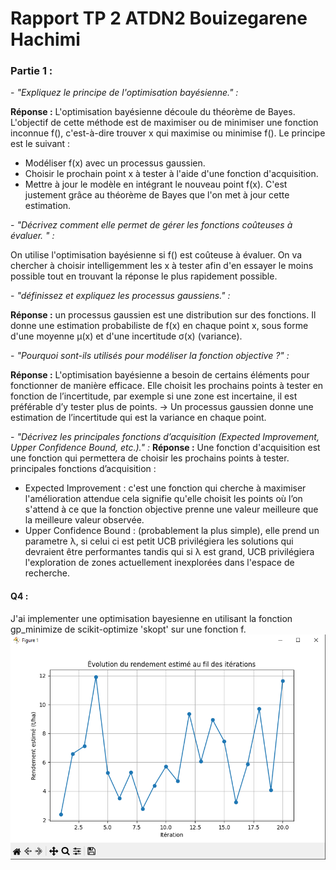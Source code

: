 
# Rapport TP 2 ATDN2 Bouizegarene Hachimi

### Partie 1 :
\- *"Expliquez le principe de l'optimisation bayésienne." :*

**Réponse :** L'optimisation bayésienne découle du théorème de Bayes. L'objectif de cette méthode est de maximiser ou de minimiser une fonction inconnue f(), c'est-à-dire trouver x qui maximise ou minimise f().
Le principe est le suivant :
- Modéliser f(x) avec un processus gaussien.
- Choisir le prochain point x à tester à l'aide d'une fonction d'acquisition.
-  Mettre à jour le modèle en intégrant le nouveau point f(x). C'est justement grâce au théorème de Bayes que l'on met à jour cette estimation.

\- *"Décrivez comment elle permet de gérer les fonctions coûteuses à évaluer. " :*

On utilise l'optimisation bayésienne si f() est coûteuse à évaluer. On va chercher à choisir intelligemment les x à tester afin d'en essayer le moins possible tout en trouvant la réponse le plus rapidement possible.

\- *"définissez et expliquez les processus gaussiens." :*

**Réponse :** un processus gaussien est une distribution sur des fonctions. Il donne une estimation probabiliste de f(x) en chaque point x, sous forme d'une moyenne μ(x) et d'une incertitude σ(x) (variance).

\- *"Pourquoi sont-ils utilisés pour modéliser la fonction objective ?" :*

**Réponse :** L'optimisation bayésienne a besoin de certains éléments pour fonctionner de manière efficace. Elle choisit les prochains points à tester en fonction de l’incertitude, par exemple si une zone est incertaine, il est préférable d’y tester plus de points.
-> Un processus gaussien donne une estimation de l’incertitude qui est la variance en chaque point.


\- *"Décrivez les principales fonctions d’acquisition (Expected Improvement, Upper 
Confidence Bound, etc.)." :*
**Réponse :** Une fonction d'acquisition est une fonction qui permettera de choisir les prochains points à tester.
principales fonctions d’acquisition : 
- Expected Improvement  : c'est une fonction qui cherche à maximiser l'amélioration attendue cela signifie qu'elle choisit les points où l’on s'attend à ce que la fonction objective prenne une valeur meilleure que la meilleure valeur observée.
-  Upper Confidence Bound : (probablement la plus simple), elle prend un parametre λ, si celui ci est petit UCB privilégiera les solutions qui devraient être performantes tandis qui si λ est grand, UCB privilégiera l'exploration de zones actuellement inexplorées dans l'espace de recherche.

#### Q4 :
J'ai implementer une optimisation bayesienne en utilisant la fonction gp_minimize de scikit-optimize 'skopt' sur une fonction f.
![](https://github.com/HachimiBouizegarene/ATDN-TP2/blob/master/assets/image.png?raw=true)
